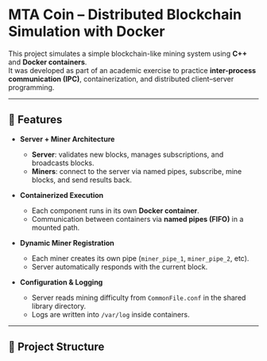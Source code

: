 # MTA Coin – Distributed Blockchain Simulation with Docker

This project simulates a simple blockchain-like mining system using **C++** and **Docker containers**.  
It was developed as part of an academic exercise to practice **inter-process communication (IPC)**, containerization, and distributed client–server programming.

---

## 🚀 Features
- **Server + Miner Architecture**  
  - **Server**: validates new blocks, manages subscriptions, and broadcasts blocks.  
  - **Miners**: connect to the server via named pipes, subscribe, mine blocks, and send results back.  

- **Containerized Execution**  
  - Each component runs in its own **Docker container**.  
  - Communication between containers via **named pipes (FIFO)** in a mounted path.  

- **Dynamic Miner Registration**  
  - Each miner creates its own pipe (`miner_pipe_1`, `miner_pipe_2`, etc).  
  - Server automatically responds with the current block.  

- **Configuration & Logging**  
  - Server reads mining difficulty from `CommonFile.conf` in the shared library directory.  
  - Logs are written into `/var/log` inside containers.  

---

## 📂 Project Structure
